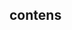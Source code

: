 ## contens

<div align="center">
  <img src="https://github.com/user-attachments/assets/d928ddb5-e544-42da-bac6-603dfe981de1>
</div>
